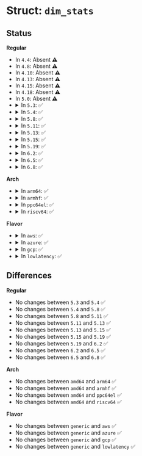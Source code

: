 # Struct: <code>dim_stats</code>

## Status
<b>Regular</b>
<ul>
<li>
In <code>4.4</code>: Absent ⚠️
</li>
<li>
In <code>4.8</code>: Absent ⚠️
</li>
<li>
In <code>4.10</code>: Absent ⚠️
</li>
<li>
In <code>4.13</code>: Absent ⚠️
</li>
<li>
In <code>4.15</code>: Absent ⚠️
</li>
<li>
In <code>4.18</code>: Absent ⚠️
</li>
<li>
In <code>5.0</code>: Absent ⚠️
</li>
<li>
<details>
<summary>In <code>5.3</code>: ✅</summary>

```c
struct dim_stats {
    int ppms;
    int bpms;
    int epms;
    int cpms;
    int cpe_ratio;
};
```
</details>
</li>
<li>
<details>
<summary>In <code>5.4</code>: ✅</summary>

```c
struct dim_stats {
    int ppms;
    int bpms;
    int epms;
    int cpms;
    int cpe_ratio;
};
```
</details>
</li>
<li>
<details>
<summary>In <code>5.8</code>: ✅</summary>

```c
struct dim_stats {
    int ppms;
    int bpms;
    int epms;
    int cpms;
    int cpe_ratio;
};
```
</details>
</li>
<li>
<details>
<summary>In <code>5.11</code>: ✅</summary>

```c
struct dim_stats {
    int ppms;
    int bpms;
    int epms;
    int cpms;
    int cpe_ratio;
};
```
</details>
</li>
<li>
<details>
<summary>In <code>5.13</code>: ✅</summary>

```c
struct dim_stats {
    int ppms;
    int bpms;
    int epms;
    int cpms;
    int cpe_ratio;
};
```
</details>
</li>
<li>
<details>
<summary>In <code>5.15</code>: ✅</summary>

```c
struct dim_stats {
    int ppms;
    int bpms;
    int epms;
    int cpms;
    int cpe_ratio;
};
```
</details>
</li>
<li>
<details>
<summary>In <code>5.19</code>: ✅</summary>

```c
struct dim_stats {
    int ppms;
    int bpms;
    int epms;
    int cpms;
    int cpe_ratio;
};
```
</details>
</li>
<li>
<details>
<summary>In <code>6.2</code>: ✅</summary>

```c
struct dim_stats {
    int ppms;
    int bpms;
    int epms;
    int cpms;
    int cpe_ratio;
};
```
</details>
</li>
<li>
<details>
<summary>In <code>6.5</code>: ✅</summary>

```c
struct dim_stats {
    int ppms;
    int bpms;
    int epms;
    int cpms;
    int cpe_ratio;
};
```
</details>
</li>
<li>
<details>
<summary>In <code>6.8</code>: ✅</summary>

```c
struct dim_stats {
    int ppms;
    int bpms;
    int epms;
    int cpms;
    int cpe_ratio;
};
```
</details>
</li>
</ul>
<b>Arch</b>
<ul>
<li>
<details>
<summary>In <code>arm64</code>: ✅</summary>

```c
struct dim_stats {
    int ppms;
    int bpms;
    int epms;
    int cpms;
    int cpe_ratio;
};
```
</details>
</li>
<li>
<details>
<summary>In <code>armhf</code>: ✅</summary>

```c
struct dim_stats {
    int ppms;
    int bpms;
    int epms;
    int cpms;
    int cpe_ratio;
};
```
</details>
</li>
<li>
<details>
<summary>In <code>ppc64el</code>: ✅</summary>

```c
struct dim_stats {
    int ppms;
    int bpms;
    int epms;
    int cpms;
    int cpe_ratio;
};
```
</details>
</li>
<li>
<details>
<summary>In <code>riscv64</code>: ✅</summary>

```c
struct dim_stats {
    int ppms;
    int bpms;
    int epms;
    int cpms;
    int cpe_ratio;
};
```
</details>
</li>
</ul>
<b>Flavor</b>
<ul>
<li>
<details>
<summary>In <code>aws</code>: ✅</summary>

```c
struct dim_stats {
    int ppms;
    int bpms;
    int epms;
    int cpms;
    int cpe_ratio;
};
```
</details>
</li>
<li>
<details>
<summary>In <code>azure</code>: ✅</summary>

```c
struct dim_stats {
    int ppms;
    int bpms;
    int epms;
    int cpms;
    int cpe_ratio;
};
```
</details>
</li>
<li>
<details>
<summary>In <code>gcp</code>: ✅</summary>

```c
struct dim_stats {
    int ppms;
    int bpms;
    int epms;
    int cpms;
    int cpe_ratio;
};
```
</details>
</li>
<li>
<details>
<summary>In <code>lowlatency</code>: ✅</summary>

```c
struct dim_stats {
    int ppms;
    int bpms;
    int epms;
    int cpms;
    int cpe_ratio;
};
```
</details>
</li>
</ul>

## Differences
<b>Regular</b>
<ul>
<li>
No changes between <code>5.3</code> and <code>5.4</code> ✅
</li>
<li>
No changes between <code>5.4</code> and <code>5.8</code> ✅
</li>
<li>
No changes between <code>5.8</code> and <code>5.11</code> ✅
</li>
<li>
No changes between <code>5.11</code> and <code>5.13</code> ✅
</li>
<li>
No changes between <code>5.13</code> and <code>5.15</code> ✅
</li>
<li>
No changes between <code>5.15</code> and <code>5.19</code> ✅
</li>
<li>
No changes between <code>5.19</code> and <code>6.2</code> ✅
</li>
<li>
No changes between <code>6.2</code> and <code>6.5</code> ✅
</li>
<li>
No changes between <code>6.5</code> and <code>6.8</code> ✅
</li>
</ul>
<b>Arch</b>
<ul>
<li>
No changes between <code>amd64</code> and <code>arm64</code> ✅
</li>
<li>
No changes between <code>amd64</code> and <code>armhf</code> ✅
</li>
<li>
No changes between <code>amd64</code> and <code>ppc64el</code> ✅
</li>
<li>
No changes between <code>amd64</code> and <code>riscv64</code> ✅
</li>
</ul>
<b>Flavor</b>
<ul>
<li>
No changes between <code>generic</code> and <code>aws</code> ✅
</li>
<li>
No changes between <code>generic</code> and <code>azure</code> ✅
</li>
<li>
No changes between <code>generic</code> and <code>gcp</code> ✅
</li>
<li>
No changes between <code>generic</code> and <code>lowlatency</code> ✅
</li>
</ul>
